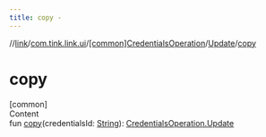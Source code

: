 ```yaml
---
title: copy -
---
```

//[link](../../../index.md)/[com.tink.link.ui](../../index.md)/[[common]CredentialsOperation](../index.md)/[Update](index.md)/[copy](copy.md)



# copy  
[common]  
Content  
fun [copy](copy.md)(credentialsId: [String](https://kotlinlang.org/api/latest/jvm/stdlib/kotlin/-string/index.html)): [CredentialsOperation.Update](index.md)  



